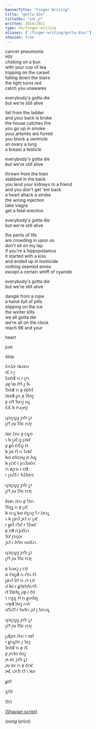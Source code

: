 ```yaml
---
bannerTitle: "Finger Writing" 
title: "gotta die"
titleShv: "𐑜𐑪𐑑𐑩 𐑛𐑲"
written: 2014/2021
type: hk/finger-writing
aliases: ['/finger-writing/gotta-die/']
shavian: true
---
```


<div class="latin">

cancer pneumonia   
HIV  
choking on a bun  
with your cup of tea  
tripping on the carpet  
falling down the stairs  
the light turns red  
catch you unawares


everybody's gotta die  
but we're still alive

fall from the ladder  
and your back is broke  
the house catches fire  
you go up in smoke  
your arteries are furred  
you block a ventricle  
an ovary a lung  
a breast a testicle


everybody's gotta die  
but we're still alive


thrown from the train  
stabbed in the back  
you lend your kidneys to a friend  
and you don't get 'em back  
a heart attack a stroke  
the wrong injection  
take viagra  
get a fatal erection


everybody's gotta die  
but we're still alive


the perils of life  
are crowding in upon us  
don't sit on my lap  
if you're a hippopotamus  
it started with a kiss  
and ended up in homicide  
nothing seemed amiss  
except a certain whiff of cyanide


everybody's gotta die  
but we're still alive


dangle from a rope  
a hand-full of pills  
slipping on the ice  
the winter kills  
we all gotta die  
we're all on the clock  
reach 98 and your  


heart  


just  


stop

</div>

<div class="shavian">

𐑒𐑨𐑯𐑕𐑼 𐑯𐑿𐑥𐑴𐑯𐑩  
𐑱𐑗 𐑲 𐑝  
𐑗𐑴𐑒𐑤𐑙 𐑪𐑯 𐑩 𐑚𐑳𐑯  
𐑢𐑦𐑞 𐑘𐑹 𐑒𐑳𐑐 𐑝 𐑑𐑰  
𐑑𐑮𐑦𐑐𐑦𐑙 𐑪𐑯 𐑞 𐑒𐑸𐑐𐑦𐑑  
𐑓𐑹𐑤𐑦𐑙 𐑛𐑬𐑯 𐑞 𐑕𐑑𐑺𐑟  
𐑞 𐑤𐑲𐑑 𐑑𐑻𐑯𐑟 𐑮𐑧𐑛  
𐑒𐑨𐑗 𐑿 𐑳𐑯𐑩𐑢𐑺𐑟  

𐑧𐑝𐑮𐑦𐑚𐑪𐑛𐑦𐑟 𐑜𐑪𐑑𐑩 𐑛𐑲  
𐑚𐑳𐑑 𐑢𐑻 𐑕𐑑𐑦𐑤 𐑩𐑤𐑲𐑝

𐑓𐑹𐑤 𐑓𐑮𐑪𐑥 𐑞 𐑤𐑨𐑛𐑼  
𐑯 𐑿 𐑚𐑨𐑒 𐑦𐑟 𐑚𐑮𐑴𐑒  
𐑞 𐑣𐑬𐑕 𐑒𐑨𐑗𐑦𐑟 𐑓𐑲  
𐑿 𐑜𐑴 𐑳𐑐 𐑦𐑯 𐑕𐑥𐑴𐑒  
𐑿𐑼 𐑸𐑑𐑼𐑮𐑰𐑟 𐑸 𐑓𐑻𐑛  
𐑿 𐑚𐑤𐑪𐑒 𐑩 𐑝𐑧𐑯𐑑𐑮𐑦𐑒𐑩𐑤  
𐑩𐑯 𐑴𐑝𐑩𐑮𐑦 𐑩 𐑤𐑳𐑙  
𐑩 𐑚𐑮𐑧𐑕𐑑 𐑩 𐑑𐑧𐑕𐑑𐑦𐑒𐑩𐑤

𐑧𐑝𐑮𐑦𐑚𐑪𐑛𐑦𐑟 𐑜𐑪𐑑𐑩 𐑛𐑲  
𐑚𐑳𐑑 𐑢𐑻 𐑕𐑑𐑦𐑤 𐑩𐑤𐑲𐑝

𐑔𐑮𐑴𐑯 𐑓𐑮𐑪𐑥 𐑞 𐑑𐑮𐑱𐑯  
𐑕𐑑𐑨𐑚𐑛 𐑦𐑯 𐑞 𐑚𐑨𐑒  
𐑿 𐑤𐑧𐑯𐑛 𐑿𐑼 𐑒𐑦𐑛𐑯𐑦𐑟 𐑑 𐑩 𐑓𐑮𐑧𐑯𐑛  
𐑯 𐑿 𐑛𐑴𐑯𐑑 𐑜𐑧𐑑 𐑩𐑥 𐑚𐑨𐑒  
𐑩 𐑣𐑸𐑑 𐑩𐑑𐑨𐑒 𐑩 𐑕𐑑𐑮𐑴𐑒  
𐑞 𐑮𐑪𐑙 𐑦𐑯𐑡𐑧𐑒𐑖𐑩𐑯  
𐑑𐑱𐑒 𐑝𐑲𐑨𐑜𐑮𐑩  
𐑜𐑧𐑑 𐑩 𐑓𐑱𐑑𐑩𐑤 𐑦𐑮𐑧𐑒𐑖𐑩𐑯

𐑧𐑝𐑮𐑦𐑚𐑪𐑛𐑦𐑟 𐑜𐑪𐑑𐑩 𐑛𐑲  
𐑚𐑳𐑑 𐑢𐑻 𐑕𐑑𐑦𐑤 𐑩𐑤𐑲𐑝

𐑞 𐑐𐑧𐑮𐑦𐑤𐑟 𐑝 𐑤𐑲𐑓  
𐑸 𐑒𐑮𐑬𐑛𐑦𐑙 𐑦𐑯 𐑩𐑐𐑪𐑯 𐑳𐑕  
𐑛𐑴𐑯𐑑 𐑕𐑦𐑑 𐑪𐑯 𐑥𐑲 𐑤𐑨𐑐  
𐑦𐑓 𐑿𐑮 𐑩 𐑣𐑦𐑐𐑴𐑐𐑪𐑑𐑩𐑥𐑳𐑕  
𐑦𐑑 𐑕𐑑𐑸𐑑𐑦𐑛 𐑢𐑦𐑞 𐑩 𐑒𐑦𐑕  
𐑯 𐑧𐑯𐑛𐑦𐑛 𐑳𐑐 𐑦𐑯 𐑣𐑪𐑥𐑦𐑕𐑲𐑛  
𐑯𐑩𐑞𐑦𐑙 𐑕𐑰𐑥𐑛 𐑩𐑥𐑦𐑕  
𐑧𐑒𐑕𐑧𐑐𐑑 𐑩 𐑕𐑻𐑑𐑩𐑯 𐑢𐑦𐑓 𐑝 𐑕𐑲𐑩𐑯𐑲𐑛

𐑧𐑝𐑮𐑦𐑚𐑪𐑛𐑦𐑟 𐑜𐑪𐑑𐑩 𐑛𐑲  
𐑚𐑳𐑑 𐑢𐑻 𐑕𐑑𐑦𐑤 𐑩𐑤𐑲𐑝

𐑛𐑨𐑙𐑜𐑩𐑤 𐑓𐑮𐑪𐑥 𐑩 𐑮𐑴𐑐  
𐑩 𐑣𐑨𐑯𐑛𐑓𐑳𐑤 𐑝 𐑐𐑦𐑤𐑟  
𐑕𐑤𐑦𐑐𐑦𐑙 𐑪𐑯 𐑞 𐑲𐑕  
𐑞 𐑢𐑦𐑯𐑑𐑼 𐑒𐑦𐑤𐑟  
𐑢𐑰 𐑸𐑤 𐑜𐑪𐑑𐑩 𐑛𐑲  
𐑢𐑻 𐑸𐑤 𐑪𐑯 𐑞 𐑒𐑤𐑪𐑒  
𐑮𐑰𐑗 𐑯𐑲𐑯𐑑𐑦 𐑱𐑑 𐑯 𐑿𐑼


𐑣𐑸𐑑


𐑡𐑳𐑕𐑑


𐑕𐑑𐑪𐑐


[(Shavian script)](/shavian/intro)

</div>

(_song lyrics_)
